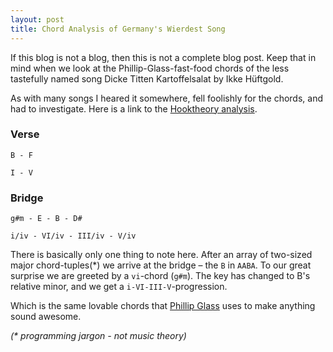```yaml
---
layout: post
title: Chord Analysis of Germany's Wierdest Song
---
```

If this blog is not a blog, then this is not a complete blog post. Keep that in mind when we look at the Phillip-Glass-fast-food chords of the less tastefully named song Dicke Titten Kartoffelsalat by Ikke Hüftgold.

As with many songs I heared it somewhere, fell foolishly for the chords, and had to investigate. Here is a link to the [Hooktheory analysis](http://www.hooktheory.com/theorytab/view/ikke-huftgold/-dicke-titten-kartoffelsalat).

### Verse
`B - F`

`I - V`

### Bridge

`g#m - E - B - D#`

`i/iv - VI/iv - III/iv - V/iv`

There is basically only one thing to note here. After an array of two-sized major chord-tuples(*) we arrive at the bridge – the `B` in `AABA`. To our great surprise we are greeted by a `vi`-chord (`g#m`). The key has changed to B's relative minor, and we get a `i-VI-III-V`-progression.

Which is the same lovable chords that [Phillip Glass](http://youtu.be/nNiOqa1nWgI?t=34s) uses to make anything sound awesome.

*(\* programming jargon - not music theory)*